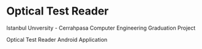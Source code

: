 # Optical Test Reader
Istanbul Unıversity - Cerrahpasa Computer Engineering Graduation Project

Optical Test Reader Android Application



